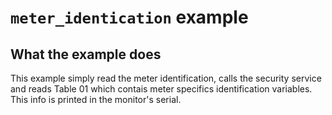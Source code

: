 # `meter_identication` example

## What the example does

This example simply read the meter identification, calls the security service and reads Table 01 which contais meter specifics identification variables. This info is printed in the monitor's serial.
